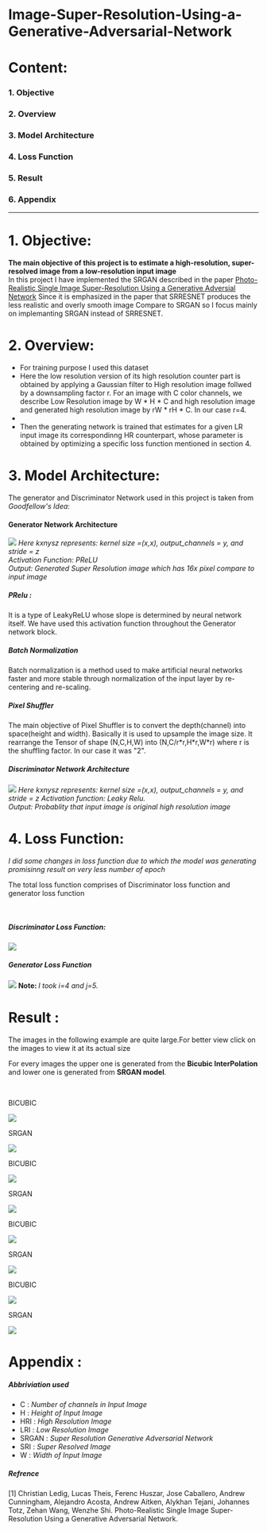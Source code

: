 # Image-Super-Resolution-Using-a-Generative-Adversarial-Network

<h1>Content:</h1>
<h3>1. Objective</h3>
<h3>2. Overview</h3>
<h3>3. Model Architecture</h3>
<h3>4. Loss Function</h3>
<h3>5. Result</h3>
<h3>6. Appendix</h3>
<hr>
<h1>1. Objective:</h1>

<strong>The main objective of this project is to estimate a high-resolution, super-
resolved image from a low-resolution input image
</strong>
<br>
In this project I have  implemented the SRGAN described in the paper [Photo-Realistic Single Image Super-Resolution Using a Generative Adversial Network](https://arxiv.org/pdf/1609.04802.pdf)
Since it is emphasized in the paper that SRRESNET produces the less realistic 
and overly smooth image Compare to SRGAN so I focus mainly on implemanting SRGAN
instead of SRRESNET.

<h1>2. Overview: </h1>

<ul>
  <li>For training purpose I used this dataset</li>
  <li>Here the low resolution version of its high resolution counter part is obtained by applying a Gaussian filter to High resolution
    image follwed by a downsampling factor r. For an image with C color channels, we describe Low Resolution image by W * H * C and       high resolution image and generated high resolution image by rW * rH * C. In our case r=4.</li>
  <li>
  <li>
    Then the generating network is trained that estimates for a given  LR input image its correspondinng HR counterpart,  whose           parameter is obtained by optimizing a specific loss function mentioned in section 4.
  </li>
</ul>  

<h1>3. Model Architecture:</h1>
The generator and Discriminator Network used in this project is taken from <i>Goodfellow's Idea</i>:

<h4> Generator Network Architecture </h4>
<img src="image/model_gene.png">
<i> Here kxnysz represents: kernel size =(x,x), output_channels = y, and stride = z </i><br>
<i>Activation Function: PReLU</i><br>
<i>Output: Generated Super Resolution image which has 16x pixel compare to input image </i><br>
<h5>PRelu :</h5>
It is a type of LeakyReLU whose slope is determined by neural network itself. We have used this activation function throughout the
Generator network block.

<h5>Batch Normalization</h5>
Batch normalization is a method used to make artificial neural networks faster and more stable through normalization of the input layer by re-centering and re-scaling.

<h5>Pixel Shuffler</h5>
The main objective of Pixel Shuffler is to convert the depth(channel) into space(height and width). Basically it is used to upsample the image size.
It rearrange the Tensor of shape (N,C,H,W) into (N,C/r*r,H*r,W*r) where r is the shuffling factor. In our case it was "2".

<h5> Discriminator Network Architecture </h5>
<img src="image/model_disc.png">
<i> Here kxnysz represents: kernel size =(x,x), output_channels = y, and stride = z </i>
<i>Activation function: Leaky Relu.</i><br>
<i>Output: Probablity that  input image is original high resolution image</i>

<h1>4. Loss Function:</h1>
<i>I did some changes in loss function due to which the model was generating promisinng result on very less number of epoch</i><br>
<p>The total loss function comprises of Discriminator loss function and generator loss function</p><br>
<h5>Discriminator Loss Function: </h5>
<img src="image/disc_loss.jpg">
<h5>Generator Loss Function</h5>
<img src="image/gen_loss.jpg">
<strong>Note: </strong><i>I took i=4 and j=5.</i>
  
<h1>Result :</h1> 
<p>The images in the following example are quite large.For better view click on the images to view it at its actual size</p>
<p>For every images the upper one is generated from the <strong>Bicubic InterPolation</strong> and lower one is generated from <strong>SRGAN model</strong>.</p>
<br>
<p>BICUBIC</p>
<img src="result/batman_bicubic.png">
<p>SRGAN </p>
<img src="result/batman_hr.png">
<p>BICUBIC</p>
<img src="result/aleta_bicubic.png">
<p>SRGAN</p>
<img src="result/aleta_hr.png">
<p>BICUBIC</p>
<img src="result/leopard_bicubic.png">
<p>SRGAN</p>
<img src="result/leopard_hr.png">
<p>BICUBIC</p>
<img src="result/batman2_bicubi.png">
<p>SRGAN</p>
<img src="result/batman2_hr.png">


<h1>Appendix :</h1>
<h5>Abbriviation used</h5>
<ul>
  <li>C : <i>Number of channels  in Input Image</i></li>
  <li>H : <i>Height of Input Image</i></li>
  <li>HRI : <i>High Resolution Image</i></li>
  <li>LRI : <i>Low  Resolution Image</i></li>
  <li>SRGAN : <i>Super Resolution Generative Adversarial Network</i></li>
  <li>SRI : <i>Super Resolved Image</i></li>
  <li>W  : <i>Width of Input Image</i></li>
</ul>
<h5>Refrence </h5>
<p>[1] Christian Ledig, Lucas Theis, Ferenc Huszar, Jose Caballero, Andrew Cunningham, Alejandro Acosta, Andrew Aitken, Alykhan Tejani, Johannes Totz, Zehan Wang, Wenzhe Shi. Photo-Realistic Single Image Super-Resolution Using a Generative Adversarial Network.</p><br>

  











